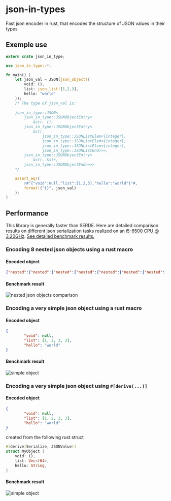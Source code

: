 # json-in-types
Fast json encoder in rust, that encodes the structure of JSON values in their types 

## Exemple use

```rust
extern crate json_in_type;

use json_in_type::*;

fn main() {
    let json_val = JSON(json_object!{
        void: (),
        list: json_list![1,2,3],
        hello: "world"
    });
    /* The type of json_val is:
    
    json_in_type::JSON<
        json_in_type::JSONObjectEntry<
            &str, (),
        json_in_type::JSONObjectEntry<
            &str,
                json_in_type::JSONListElem<{integer},
                json_in_type::JSONListElem<{integer},
                json_in_type::JSONListElem<{integer},
                json_in_type::JSONListEnd>>>,
        json_in_type::JSONObjectEntry<
            &str, &str,
        json_in_type::JSONObjectEnd>>>>
    */

    assert_eq!(
        r#"{"void":null,"list":[1,2,3],"hello":"world"}"#,
        format!("{}", json_val)
    );
}
```

## Performance

This library is generally faster than SERDE.
Here are detailed comparison results on different json serialization tasks realized on an [i5-6500 CPU @ 3.20GHz](https://ark.intel.com/products/88184/Intel-Core-i5-6500-Processor-6M-Cache-up-to-3-60-GHz-).
[See detailed benchmark results.](https://lovasoa.github.io/json-in-types/docs/criterion/report/)

### Encoding 8 nested json objects using a rust macro

#### Encoded object
```json
{"nested":{"nested":{"nested":{"nested":{"nested":{"nested":{"nested":{"nested":{"value":n}}}}}}}}}
```

#### Benchmark result
![nested json objects comparison](https://lovasoa.github.io/json-in-types/docs/criterion/encode%20nested%20objects/report/violin.svg)

### Encoding a very simple json object using a rust macro

#### Encoded object
```json
{
        "void": null,
        "list": [1, 2, 3, 3],
        "hello": "world"
}
```

#### Benchmark result
![simple object](https://lovasoa.github.io/json-in-types/docs/criterion/encode%20simple%20object%20with%20macro/report/violin.svg)

### Encoding a very simple json object using `#[derive(...)]`

#### Encoded object
```json
{
        "void": null,
        "list": [1, 2, 3, 3],
        "hello": "world"
}
```

created from the following rust struct

```rust
#[derive(Serialize, JSONValue)]
struct MyObject {
    void: (),
    list: Vec<f64>,
    hello: String,
}
```

#### Benchmark result
![simple object](https://lovasoa.github.io/json-in-types/docs/criterion/encode%20simple%20object%20with%20derive/report/violin.svg)

